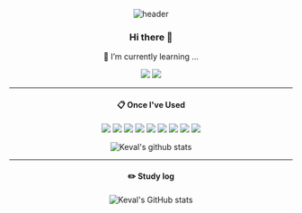 <div align="center">
 
<!--
**alstn1339/alstn1339** is a ✨ _special_ ✨ repository because its `README.md` (this file) appears on your GitHub profile.

Here are some ideas to get you started:

- 🔭 I’m currently working on ...
- 🌱 I’m currently learning ...
- 👯 I’m looking to collaborate on ...
- 🤔 I’m looking for help with ...
- 💬 Ask me about ...
- 📫 How to reach me: ...
- 😄 Pronouns: ...
- ⚡ Fun fact: ...
-->

![header](https://capsule-render.vercel.app/api?type=waving&text=Keval&color=00ff7b)

### Hi there 👋

🌱 I’m currently learning ...
<div>
 <a href="https://kevalsil.com/" target="_blank"><img src="https://img.shields.io/badge/Homepage-000000?style=flat&logo=googlehome&logoColor=ffffff"/></a>
 <a><img src="https://img.shields.io/badge/alstn1339@gmail.com-F34538?style=flat&logo=gmail&logoColor=ffffff"/></a>
</div>

-----
####  :clipboard: Once I've Used

<div>
 <img src="https://img.shields.io/badge/html5-E34F26?style=flat-square&logo=html5&logoColor=white">
 <img src="https://img.shields.io/badge/css-1572B6?style=flat-square&logo=css3&logoColor=white">
 <img src="https://img.shields.io/badge/javascript-F7DF1E?style=flat-square&logo=javascript&logoColor=black">
 <img src="https://img.shields.io/badge/python-3776AB?style=flat-square&logo=python&logoColor=white">
 <img src="https://img.shields.io/badge/mysql-4479A1?style=flat-square&logo=mysql&logoColor=white">
 <img src="https://img.shields.io/badge/java-007396?style=flat-square&logo=java&logoColor=white"> 
 <img src="https://img.shields.io/badge/c++-00599C?style=flat-square&logo=c%2B%2B&logoColor=white">
 <img src="https://img.shields.io/badge/github-181717?style=flat-square&logo=github&logoColor=white">
 <img src="https://img.shields.io/badge/git-F05032?style=flat-square&logo=git&logoColor=white">
</div>

![Keval's github stats](https://github-readme-stats.vercel.app/api/top-langs/?username=alstn1339&show_icons=true&hide_border=true&title_color=00ff7b&icon_color=004386&layout=compact&theme=dark)

-----
#### :pencil2: Study log

![Keval's GitHub stats](https://github-readme-stats.vercel.app/api?username=alstn1339&show_icons=true&title_color=00ff7b&theme=radical)

</div>

